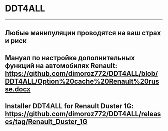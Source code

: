 # DDT4ALL
-----------------------------------------------------------------------------------------------------------------------------------------------------------
Любые манипуляции проводятся на ваш страх и риск
-----------------------------------------------------------------------------------------------------------------------------------------------------------
Мануал по настройке дополнительных функций на автомобилях Renault: https://github.com/dimoroz772/DDT4ALL/blob/DDT4ALL/Option%20cache%20Renault%20russe.docx
-----------------------------------------------------------------------------------------------------------------------------------------------------------
Installer DDT4ALL for Renault Duster 1G: https://github.com/dimoroz772/DDT4ALL/releases/tag/Renault_Duster_1G
-----------------------------------------------------------------------------------------------------------------------------------------------------------
